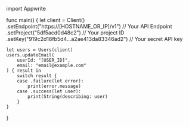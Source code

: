 import Appwrite

func main() {
    let client = Client()
      .setEndpoint("https://[HOSTNAME_OR_IP]/v1") // Your API Endpoint
      .setProject("5df5acd0d48c2") // Your project ID
      .setKey("919c2d18fb5d4...a2ae413da83346ad2") // Your secret API key

    let users = Users(client)
    users.updateEmail(
        userId: "[USER_ID]",
        email: "email@example.com"
    ) { result in
        switch result {
        case .failure(let error):
            print(error.message)
        case .success(let user):
            print(String(describing: user)
        }
    }
}
